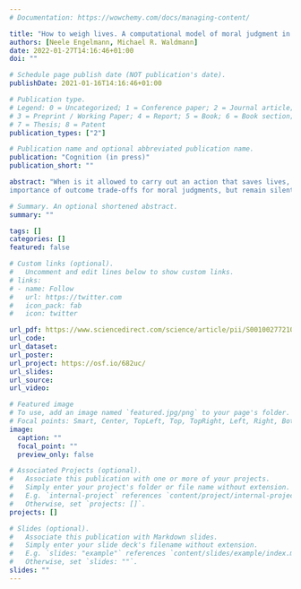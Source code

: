 ```yaml
---
# Documentation: https://wowchemy.com/docs/managing-content/

title: "How to weigh lives. A computational model of moral judgment in multiple-outcome structures"
authors: [Neele Engelmann, Michael R. Waldmann]
date: 2022-01-27T14:16:46+01:00
doi: ""

# Schedule page publish date (NOT publication's date).
publishDate: 2021-01-16T14:16:46+01:00

# Publication type.
# Legend: 0 = Uncategorized; 1 = Conference paper; 2 = Journal article;
# 3 = Preprint / Working Paper; 4 = Report; 5 = Book; 6 = Book section;
# 7 = Thesis; 8 = Patent
publication_types: ["2"]

# Publication name and optional abbreviated publication name.
publication: "Cognition (in press)"
publication_short: ""

abstract: "When is it allowed to carry out an action that saves lives, but leads to the loss of others? While a minority of people may deny the permissibility of such actions categorically, most will probably say that the answer depends, among other factors, on the number of lives saved versus lives lost. Theories of moral reasoning acknowledge the
importance of outcome trade-offs for moral judgments, but remain silent on the precise functional form of the psychological mechanism that determines their moral permissibility. An exception is Cohen and Ahn's (2016) subjective-utilitarian theory of moral judgment, but their model is currently limited to decisions in two-option life-and-death dilemmas. Our goal is to study other types of moral judgments in a larger set of cases. We propose a computational model based on sampling and integrating subjective utilities. Our model captures moral permissibility judgments about actions with multiple effects across a range of scenarios involving humans, animals, and plants, and is able to account for some response patterns that might otherwise be associated with deontological ethics. While our model can be embedded in a number of competing contemporary theories of moral reasoning, we argue that it would most fruitfully be combined with a causal model theory."

# Summary. An optional shortened abstract.
summary: ""

tags: []
categories: []
featured: false

# Custom links (optional).
#   Uncomment and edit lines below to show custom links.
# links:
# - name: Follow
#   url: https://twitter.com
#   icon_pack: fab
#   icon: twitter

url_pdf: https://www.sciencedirect.com/science/article/pii/S0010027721003334?dgcid=author
url_code:
url_dataset:
url_poster:
url_project: https://osf.io/682uc/
url_slides:
url_source:
url_video:

# Featured image
# To use, add an image named `featured.jpg/png` to your page's folder. 
# Focal points: Smart, Center, TopLeft, Top, TopRight, Left, Right, BottomLeft, Bottom, BottomRight.
image:
  caption: ""
  focal_point: ""
  preview_only: false

# Associated Projects (optional).
#   Associate this publication with one or more of your projects.
#   Simply enter your project's folder or file name without extension.
#   E.g. `internal-project` references `content/project/internal-project/index.md`.
#   Otherwise, set `projects: []`.
projects: []

# Slides (optional).
#   Associate this publication with Markdown slides.
#   Simply enter your slide deck's filename without extension.
#   E.g. `slides: "example"` references `content/slides/example/index.md`.
#   Otherwise, set `slides: ""`.
slides: ""
---
```

